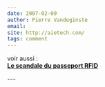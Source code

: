 ```yaml
---
date: 2007-02-09
author: Pierre Vandeginste
email: 
site: http://aietech.com/
tags: comment
---
```


<p>voir aussi : <br />
<a href="http://aietech.com/leblog/2007/2/6/le-scandale-du-passeport-rfid.html" title="http://aietech.com/leblog/2007/2/6/le-scandale-du-passeport-rfid.html"><b>Le scandale du passeport RFID</b></a>
</p>
---
